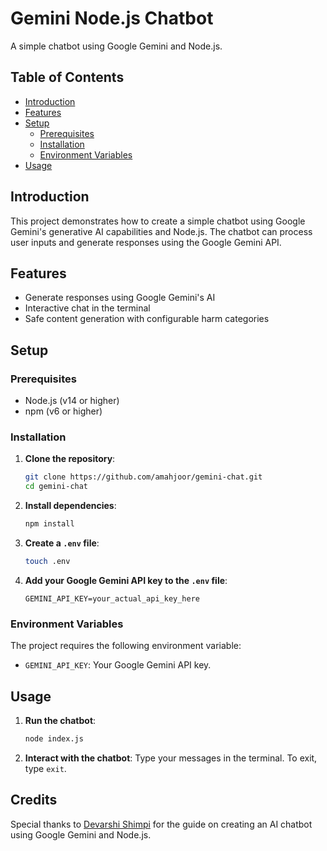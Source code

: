 # Gemini Node.js Chatbot

A simple chatbot using Google Gemini and Node.js.

## Table of Contents

- [Introduction](#introduction)
- [Features](#features)
- [Setup](#setup)
  - [Prerequisites](#prerequisites)
  - [Installation](#installation)
  - [Environment Variables](#environment-variables)
- [Usage](#usage)

## Introduction

This project demonstrates how to create a simple chatbot using Google Gemini's generative AI capabilities and Node.js. The chatbot can process user inputs and generate responses using the Google Gemini API.

## Features

- Generate responses using Google Gemini's AI
- Interactive chat in the terminal
- Safe content generation with configurable harm categories

## Setup

### Prerequisites

- Node.js (v14 or higher)
- npm (v6 or higher)

### Installation

1. **Clone the repository**:
    ```sh
    git clone https://github.com/amahjoor/gemini-chat.git
    cd gemini-chat
    ```

2. **Install dependencies**:
    ```sh
    npm install
    ```

3. **Create a `.env` file**:
    ```sh
    touch .env
    ```

4. **Add your Google Gemini API key to the `.env` file**:
    ```env
    GEMINI_API_KEY=your_actual_api_key_here
    ```

### Environment Variables

The project requires the following environment variable:

- `GEMINI_API_KEY`: Your Google Gemini API key.

## Usage

1. **Run the chatbot**:
    ```sh
    node index.js
    ```

2. **Interact with the chatbot**: Type your messages in the terminal. To exit, type `exit`.

## Credits

Special thanks to [Devarshi Shimpi](https://blog.devarshi.dev/how-to-create-ai-chatbot-google-gemini-using-nodejs) for the guide on creating an AI chatbot using Google Gemini and Node.js.
